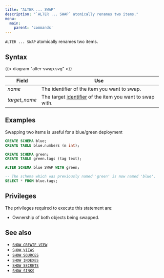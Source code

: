 ```yaml
---
title: "ALTER ... SWAP"
description: "`ALTER ... SWAP` atomically renames two items."
menu:
  main:
    parent: 'commands'
---
```


`ALTER ... SWAP` atomically renames two items.

## Syntax

{{< diagram "alter-swap.svg" >}}

Field                | Use
---------------------|------------------------------------------------
_name_               | The identifier of the item you want to swap.
_target&lowbar;name_ | The target [identifier](/sql/identifiers) of the item you want to swap with.

## Examples

Swapping two items is useful for a blue/green deployment

```sql
CREATE SCHEMA blue;
CREATE TABLE blue.numbers (n int);

CREATE SCHEMA green;
CREATE TABLE green.tags (tag text);

ALTER SCHEMA blue SWAP WITH green;

-- The schema which was previously named 'green' is now named 'blue'.
SELECT * FROM blue.tags;
```

## Privileges

The privileges required to execute this statement are:

- Ownership of both objects being swapped.

## See also

- [`SHOW CREATE VIEW`](/sql/show-create-view)
- [`SHOW VIEWS`](/sql/show-views)
- [`SHOW SOURCES`](/sql/show-sources)
- [`SHOW INDEXES`](/sql/show-indexes)
- [`SHOW SECRETS`](/sql/show-secrets)
- [`SHOW SINKS`](/sql/show-sinks)
